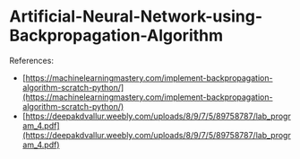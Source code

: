 # Artificial-Neural-Network-using-Backpropagation-Algorithm

References:
- [https://machinelearningmastery.com/implement-backpropagation-algorithm-scratch-python/](https://machinelearningmastery.com/implement-backpropagation-algorithm-scratch-python/)
- [https://deepakdvallur.weebly.com/uploads/8/9/7/5/89758787/lab_program_4.pdf](https://deepakdvallur.weebly.com/uploads/8/9/7/5/89758787/lab_program_4.pdf)
